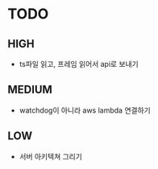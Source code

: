 # TODO

## HIGH
- ts파일 읽고, 프레임 읽어서 api로 보내기

## MEDIUM
- watchdog이 아니라 aws lambda 연결하기

## LOW
- 서버 아키텍쳐 그리기
